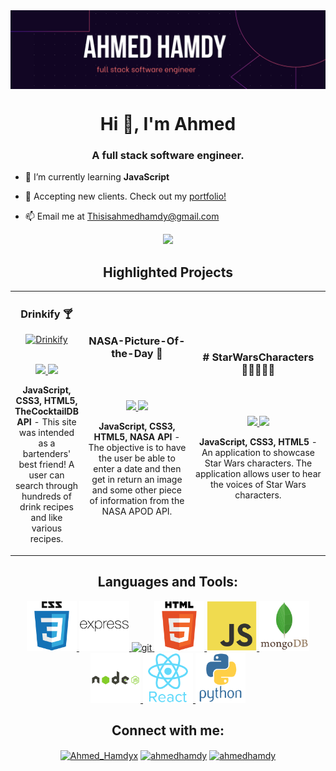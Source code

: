 
<img align="center" src="https://github.com/AhmedHHamdy/AhmedHHamdy/blob/main/background.png?raw=true" alt="AhmedHHamdy"/>

<h1 align="center">Hi 👋, I'm Ahmed</h1>
<h3 align="center">A full stack software engineer.</h3>

- 🌱 I’m currently learning **JavaScript**

- 💼 Accepting new clients. Check out my [portfolio!](https://t.co/BgSPHp87Wo)

- 📫 Email me at [Thisisahmedhamdy@gmail.com](mailto:Thisisahmedhamdy@gmail.com)

<div align="center">
  <img width="800" src="https://github-readme-streak-stats.herokuapp.com?user=ahmedhhamdy&theme=buefy-dark"/>
  </div>



<h2 align="center">Highlighted Projects </h2>
<div align="center">
<table>
<tr>
<td width="0%">
<h3 align="center" color="white">Drinkify 🍸</h2>
<div align="center" >  
<a href='https://drinkifysite.netlify.app/'>
<img src="https://im.ezgif.com/tmp/ezgif-1-1d6bef3154.gif" alt="Drinkify"  width="100%" />
</a>
<br>
<br>
<p>
<a href="https://github.com/AhmedHHamdy/Drinkify" target="_blank">
<img src="https://img.shields.io/badge/Code-red?style=for-the-badge&logo=github"/>
</a>  
<a href="https://drinkifysite.netlify.app/" target="_blank">
<img src="https://img.shields.io/badge/-website-green?style=for-the-badge&color=purple"/>
</a>
</p>
<p><strong>JavaScript, CSS3, HTML5, TheCocktailDB API</strong> - This site was intended as a bartenders' best friend! A user can search through hundreds of drink recipes and like various recipes.</p>
</div>
</td>
<td width="50%">
<h3 align="center" color="white">NASA-Picture-Of-the-Day 🌌</h2>
<div align="center" >  
<a href='https://nasapictureofthedayapi.netlify.app/'>
<img src="https://im.ezgif.com/tmp/ezgif-1-fb9b75e22f.gif" alt="" width="100%" />
</a>
<br>
<br>
<p>
<a href="https://github.com/AhmedHHamdy/NASA-Picture-Of-the-Day" target="_blank">
<img src="https://img.shields.io/badge/Code-red?style=for-the-badge&logo=github"/>
</a>  
<a href="https://nasapictureofthedayapi.netlify.app/" target="_blank">
<img src="https://img.shields.io/badge/-website-green?style=for-the-badge&color=purple"/>
</a>
</p>
<p><strong>JavaScript, CSS3, HTML5, NASA API</strong> - The objective is to have the user be able to enter a date and then get in return an image and some other piece of information from the NASA APOD API.</p>

<td width="50%">
<h3 align="center" color="white"># StarWarsCharacters 🧑🏼‍🤝‍🧑🏼</h2>
<div align="center" >  
<a href='https://starwarscharactersapp.netlify.app/'>
<img src="https://im3.ezgif.com/tmp/ezgif-3-a6874b06cd.gif" alt="" width="100%" />
</a>
<br>
<br>
<p>
<a href="https://github.com/AhmedHHamdy/StarWarsCharacters" target="_blank">
<img src="https://img.shields.io/badge/Code-red?style=for-the-badge&logo=github"/>
</a>  
<a href="https://starwarscharactersapp.netlify.app/" target="_blank">
<img src="https://img.shields.io/badge/-website-green?style=for-the-badge&color=purple"/>
</a>
</p>
<p><strong>JavaScript, CSS3, HTML5</strong> - An  application to showcase Star Wars characters. The application allows user to hear the voices of Star Wars characters.</p>
</div>
</table>

<h2 align="center">Languages and Tools:</h2>
<p align="center"> <a href="https://www.w3schools.com/css/" target="_blank" rel="noreferrer"> <img src="https://raw.githubusercontent.com/devicons/devicon/master/icons/css3/css3-original-wordmark.svg" alt="css3" width="80" height="80"/> </a> <a href="https://expressjs.com" target="_blank" rel="noreferrer"> <img src="https://raw.githubusercontent.com/devicons/devicon/master/icons/express/express-original-wordmark.svg" alt="express" width="80" height="80"/> </a> <a href="https://git-scm.com/" target="_blank" rel="noreferrer"> <img src="https://www.vectorlogo.zone/logos/git-scm/git-scm-icon.svg" alt="git" width="80" height="80"/> </a> <a href="https://www.w3.org/html/" target="_blank" rel="noreferrer"> <img src="https://raw.githubusercontent.com/devicons/devicon/master/icons/html5/html5-original-wordmark.svg" alt="html5" width="80" height="80"/> </a> <a href="https://developer.mozilla.org/en-US/docs/Web/JavaScript" target="_blank" rel="noreferrer"> <img src="https://raw.githubusercontent.com/devicons/devicon/master/icons/javascript/javascript-original.svg" alt="javascript" width="80" height="80"/> </a> <a href="https://www.mongodb.com/" target="_blank" rel="noreferrer"> <img src="https://raw.githubusercontent.com/devicons/devicon/master/icons/mongodb/mongodb-original-wordmark.svg" alt="mongodb" width="80" height="80"/> </a> <a href="https://nodejs.org" target="_blank" rel="noreferrer"> <img src="https://raw.githubusercontent.com/devicons/devicon/master/icons/nodejs/nodejs-original-wordmark.svg" alt="nodejs" width="80" height="80"/> </a> <a href="https://reactjs.org/" target="_blank" rel="noreferrer"> <img src="https://raw.githubusercontent.com/devicons/devicon/master/icons/react/react-original-wordmark.svg" alt="react" width="80" height="80"/> </a> 
<a href="https://www.python.org/" target="_blank" rel="noreferrer"> <img src="https://raw.githubusercontent.com/devicons/devicon/master/icons/python/python-original-wordmark.svg" alt="Python" width="80" height="80"/> </a></p>


<h2 align="center"> Connect with me:</h2>
<p align="center">
<a href="https://twitter.com/Ahmed_Hamdyx" target="blank"><img align="center" src="https://raw.githubusercontent.com/rahuldkjain/github-profile-readme-generator/master/src/images/icons/Social/twitter.svg" alt="Ahmed_Hamdyx" height="30" width="40" /></a>
<a href="https://www.linkedin.com/in/ahmed-hamdy-a71a28181/" target="blank"><img align="center" src="https://raw.githubusercontent.com/rahuldkjain/github-profile-readme-generator/master/src/images/icons/Social/linked-in-alt.svg" alt="ahmedhamdy" height="30" width="40" /></a>
<a href="https://github.com/AhmedHHamdy" target="blank"><img align="center" src="https://raw.githubusercontent.com/rahuldkjain/github-profile-readme-generator/master/src/images/icons/Social/github.svg" alt="ahmedhamdy" height="30" width="40" /></a>
</p>

